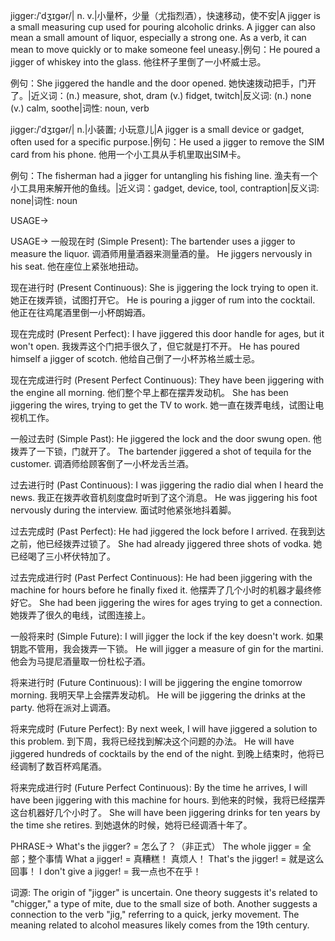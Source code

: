jigger:/ˈdʒɪɡər/| n. v.|小量杯，少量（尤指烈酒），快速移动，使不安|A jigger is a small measuring cup used for pouring alcoholic drinks.  A jigger can also mean a small amount of liquor, especially a strong one. As a verb, it can mean to move quickly or to make someone feel uneasy.|例句：He poured a jigger of whiskey into the glass. 他往杯子里倒了一小杯威士忌。

例句：She jiggered the handle and the door opened. 她快速拨动把手，门开了。|近义词：(n.) measure, shot, dram (v.) fidget, twitch|反义词: (n.) none (v.) calm, soothe|词性: noun, verb

jigger:/ˈdʒɪɡər/| n.|小装置; 小玩意儿|A jigger is a small device or gadget, often used for a specific purpose.|例句：He used a jigger to remove the SIM card from his phone. 他用一个小工具从手机里取出SIM卡。

例句：The fisherman had a jigger for untangling his fishing line. 渔夫有一个小工具用来解开他的鱼线。|近义词：gadget, device, tool, contraption|反义词: none|词性: noun


USAGE->

USAGE->
一般现在时 (Simple Present):
The bartender uses a jigger to measure the liquor.  调酒师用量酒器来测量酒的量。
He jiggers nervously in his seat. 他在座位上紧张地扭动。


现在进行时 (Present Continuous):
She is jiggering the lock trying to open it.  她正在拨弄锁，试图打开它。
He is pouring a jigger of rum into the cocktail. 他正在往鸡尾酒里倒一小杯朗姆酒。


现在完成时 (Present Perfect):
I have jiggered this door handle for ages, but it won't open. 我拨弄这个门把手很久了，但它就是打不开。
He has poured himself a jigger of scotch. 他给自己倒了一小杯苏格兰威士忌。


现在完成进行时 (Present Perfect Continuous):
They have been jiggering with the engine all morning. 他们整个早上都在摆弄发动机。
She has been jiggering the wires, trying to get the TV to work. 她一直在拨弄电线，试图让电视机工作。


一般过去时 (Simple Past):
He jiggered the lock and the door swung open. 他拨弄了一下锁，门就开了。
The bartender jiggered a shot of tequila for the customer.  调酒师给顾客倒了一小杯龙舌兰酒。


过去进行时 (Past Continuous):
I was jiggering the radio dial when I heard the news. 我正在拨弄收音机刻度盘时听到了这个消息。
He was jiggering his foot nervously during the interview.  面试时他紧张地抖着脚。


过去完成时 (Past Perfect):
He had jiggered the lock before I arrived. 在我到达之前，他已经拨弄过锁了。
She had already jiggered three shots of vodka. 她已经喝了三小杯伏特加了。


过去完成进行时 (Past Perfect Continuous):
He had been jiggering with the machine for hours before he finally fixed it. 他摆弄了几个小时的机器才最终修好它。
She had been jiggering the wires for ages trying to get a connection.  她拨弄了很久的电线，试图连接上。


一般将来时 (Simple Future):
I will jigger the lock if the key doesn't work. 如果钥匙不管用，我会拨弄一下锁。
He will jigger a measure of gin for the martini. 他会为马提尼酒量取一份杜松子酒。


将来进行时 (Future Continuous):
I will be jiggering the engine tomorrow morning. 我明天早上会摆弄发动机。
He will be jiggering the drinks at the party.  他将在派对上调酒。


将来完成时 (Future Perfect):
By next week, I will have jiggered a solution to this problem. 到下周，我将已经找到解决这个问题的办法。
He will have jiggered hundreds of cocktails by the end of the night. 到晚上结束时，他将已经调制了数百杯鸡尾酒。


将来完成进行时 (Future Perfect Continuous):
By the time he arrives, I will have been jiggering with this machine for hours.  到他来的时候，我将已经摆弄这台机器好几个小时了。
She will have been jiggering drinks for ten years by the time she retires. 到她退休的时候，她将已经调酒十年了。


PHRASE->
What's the jigger? =  怎么了？（非正式）
The whole jigger = 全部；整个事情
What a jigger! =  真糟糕！ 真烦人！
That's the jigger! =  就是这么回事！
I don't give a jigger! = 我一点也不在乎！


词源:  The origin of "jigger" is uncertain.  One theory suggests it's related to "chigger," a type of mite, due to the small size of both. Another suggests a connection to the verb "jig," referring to a quick, jerky movement.  The meaning related to alcohol measures likely comes from the 19th century.
